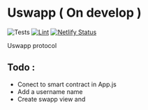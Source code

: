 # Uswapp ( On develop ) 
 ![Tests](https://travis-ci.com/dvidd/Uswapp.svg?branch=master)
 [![Lint](https://github.com/dvidd/uSwapp/workflows/Lint/badge.svg)](https://github.com/dvidd/uSwapp/actions?query=workflow%3ALint)
 [![Netlify Status](https://api.netlify.com/api/v1/badges/ef69d511-c74d-4f36-af0d-3e85f8343c5f/deploy-status)](https://app.netlify.com/sites/loving-kirch-2863cb/deploys)

Uswapp protocol

## Todo :

- Conect to smart contract in App.js
- Add a username name
- Create swapp view and
